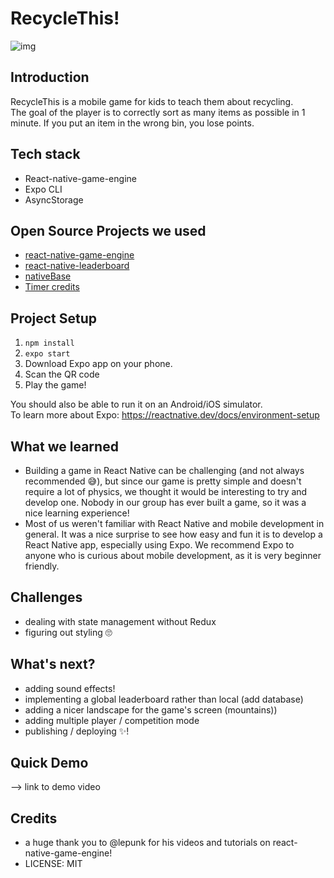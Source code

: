 # RecycleThis!
![img](https://thumbs.dreamstime.com/b/people-waste-recycling-people-waste-recycling-man-woman-holding-recyclables-advertising-poster-concept-hand-159235152.jpg)
## Introduction
RecycleThis is a mobile game for kids to teach them about recycling.\
The goal of the player is to correctly sort as many items as possible in 1 minute. If you put an item in the wrong bin, you lose points. 

## Tech stack

- React-native-game-engine
- Expo CLI
- AsyncStorage

## Open Source Projects we used
- [react-native-game-engine](https://github.com/bberak/react-native-game-engine)
- [react-native-leaderboard](https://github.com/JoeRoddy/react-native-leaderboard#readme)
- [nativeBase](https://nativebase.io/)
- [Timer credits](https://medium.com/better-programming/building-a-simple-countdown-timer-with-react-4ca32763dda7)

## Project Setup

1. ```npm install ```
2. ```expo start ```
3. Download Expo app on your phone.
4. Scan the QR code
5. Play the game!

You should also be able to run it on an Android/iOS simulator.\
To learn more about Expo: https://reactnative.dev/docs/environment-setup

## What we learned

- Building a game in React Native can be challenging (and not always recommended 😅), but since our game is pretty simple and doesn't require a lot of physics, we thought it would be interesting to try and develop one. Nobody in our group has ever built a game, so it was a nice learning experience!
- Most of us weren't familiar with React Native and mobile development in general. It was a nice surprise to see how easy and fun it is to develop a React Native app, especially using Expo. We recommend Expo to anyone who is curious about mobile development, as it is very beginner friendly. 

## Challenges

- dealing with state management without Redux
- figuring out styling 🙄

## What's next?

- adding sound effects!
- implementing a global leaderboard rather than local (add database)
- adding a nicer landscape for the game's screen (mountains))
- adding multiple player / competition mode
- publishing / deploying ✨!

## Quick Demo
--> link to demo video

## Credits

- a huge thank you to @lepunk for his videos and tutorials on react-native-game-engine! 
- LICENSE: MIT
